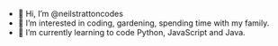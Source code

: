 - 👋 Hi, I’m @neilstrattoncodes
- 👀 I’m interested in coding, gardening, spending time with my family.
- 🌱 I’m currently learning to code Python, JavaScript and Java.


<!---
neilstrattoncodes/neilstrattoncodes is a ✨ special ✨ repository because its `README.md` (this file) appears on your GitHub profile.
You can click the Preview link to take a look at your changes.
--->
